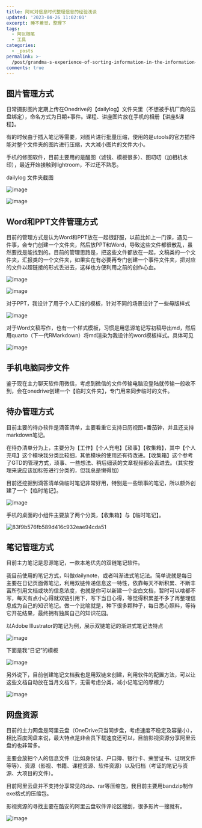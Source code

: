 ```yaml
---
title: 阿巛对信息时代整理信息的经验浅谈
updated: '2023-04-26 11:02:01'
excerpt: 睡不着觉，整理下
tags:
  - 阿巛随笔
  - 工具
categories:
  - _posts
permalink: >-
  /post/grandma-s-experience-of-sorting-information-in-the-information-era-1ep3ij.html
comments: true
---
```




## **图片管理方式**

日常摄影图片定期上传在Onedrive的【dailylog】文件夹里（不想被手机厂商的云盘绑定），命名方式为日期+事件。课程、讲座图片放在手机的相册【讲座&课程】。

有的时候由于插入笔记等需要，对图片进行批量压缩，使用的是utools的官方插件能对整个文件夹的图片进行压缩，大大减小图片的文件大小。

手机的修图软件，目前主要用的是醒图（滤镜、模板很多）、图叨叨（加相机水印），最近开始接触到lightroom，不过还不熟悉。

dailylog 文件夹截图

​![image](https://cdn.staticaly.com/gh/Achuan-2/PicBed@pic/assets/202304252309074.png)​

​![image](https://cdn.staticaly.com/gh/Achuan-2/PicBed@pic/assets/202304252309292.png)​

## **Word和PPT文件管理方式**

目前的管理方式是认为Word和PPT放在一起很舒服，以前比如上一门课，遇见一件事，会专门创建一个文件夹，然后放PPT和Word，导致这些文件都很散乱，虽然要找是能找到的。目前的管理思路是，把这些文件都放在一起，文稿类的一个文件夹，汇报类的一个文件夹，如果实在有必要再专门创建一个事件文件夹，把对应的文件以超链接的形式丢进去，这样也方便利用之前的创作心血。

​![image](https://cdn.staticaly.com/gh/Achuan-2/PicBed@pic/assets/202304252309259.png)​

​![image](https://cdn.staticaly.com/gh/Achuan-2/PicBed@pic/assets/202304252309925.png)​

对于PPT，我设计了用于个人汇报的模板，针对不同的场景设计了一些母版样式

​![image](https://cdn.staticaly.com/gh/Achuan-2/PicBed@pic/assets/202304252309835.png)​

对于Word文稿写作，也有一个样式模板，习惯是用思源笔记写初稿导出md，然后用quarto（下一代RMarkdown）将md渲染为我设计的word模板样式。具体可见

​![image](https://cdn.staticaly.com/gh/Achuan-2/PicBed@pic/assets/202304252309803.png)​

## 手机电脑同步文件

鉴于现在主力聊天软件用微信，考虑到微信的文件传输电脑没登陆就传输一般收不到，会在onedrive创建一个【临时文件夹】，专门用来同步临时的文件。

## 待办管理方式

目前主要的待办软件是滴答清单，主要看重它支持日历视图+番茄钟，并且还支持markdown笔记。

在待办清单分为上，主要分为【工作】【个人充电】【琐事】【收集箱】，其中【个人充电】这个模块我分类比较细，其他模块的使用还有待改进。【收集箱】这个参考了GTD的管理方式，琐事、一些想法、稍后细读的文章视频都会丢进去。（其实按理来说应该加标签进行分类的，但我总是懒得加）

目前还挖掘到滴答清单做临时笔记非常好用，特别是一些琐事的笔记，所以额外创建了一个【临时笔记】。

​![image](https://cdn.staticaly.com/gh/Achuan-2/PicBed@pic/assets/202304252310543.png)​

手机的桌面的小组件主要放了两个分类，【收集箱】与【临时笔记】。

​![83f9b576fb589d416c932eae94cda51](https://cdn.staticaly.com/gh/Achuan-2/PicBed@pic/assets/202304252310981.jpg)​

## 笔记管理方式

目前主力笔记是思源笔记，一款本地优先的双链笔记软件。

我目前使用的笔记方式，叫做dailynote，或者叫渐进式笔记法。简单说就是每日主要在日记页面做笔记，利用双链传递信息这一特性，依靠每天不断积累、不断丰富所引用文档或块的信息浓度，也就是你可以新建一个空白文档，暂时可以啥都不写，每天有点小心得就双链引用下，写下当日心得，等觉得积累差不多了再整理信息成为自己的知识笔记。做一个比喻就是，种下很多颗种子，每日悉心照料，等待它开花结果，最终拥有独属自己的知识花园。

以Adobe Illustrator的笔记为例，展示双链笔记的渐进式笔记法特点

​![image](https://cdn.staticaly.com/gh/Achuan-2/PicBed@pic/assets/202304252310780.png)​

下面是我“日记”的模板

​![image](https://cdn.staticaly.com/gh/Achuan-2/PicBed@pic/assets/202304252310547.png)​

另外说下，目前创建笔记文档我也是用双链来创建，利用软件的配置方法，可以让这些文档自动放在当月文档下，无需考虑分类，减小记笔记的摩檫力

​![image](https://cdn.staticaly.com/gh/Achuan-2/PicBed@pic/assets/202304252310343.png)​

## 网盘资源

目前的主力网盘是阿里云盘（OneDrive只当同步盘，考虑速度不稳定及容量小），相比百度网盘来说，最大特点是非会员下载速度还可以，目前影视资源分享阿里云盘的也非常多。

主要会放把个人的信息文件（比如身份证、户口簿、银行卡、荣誉证书、证明文件等等）、资源（影视、书籍、课程资源、软件资源）以及归档（考证的笔记与资源、大项目的文件）。

目前阿里云盘并不支持分享常见的zip、rar等压缩包，我目前主要用bandzip制作exe格式的压缩包。

影视资源的寻找主要在酷安的阿里云盘软件评论区搜刮，很多影片一搜就有。

​![image](https://cdn.staticaly.com/gh/Achuan-2/PicBed@pic/assets/202304252309456.png)​
